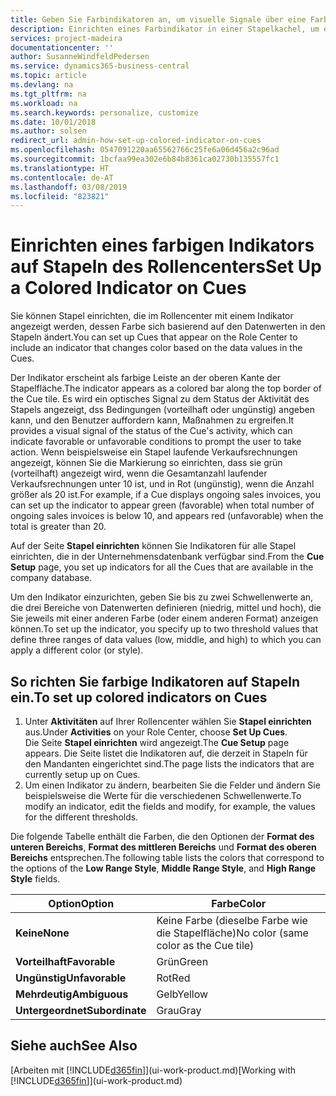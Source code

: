 ```yaml
---
title: Geben Sie Farbindikatoren an, um visuelle Signale über eine Farbaktivität anzupassen | Microsoft Docs
description: Einrichten eines Farbindikator in einer Stapelkachel, um ein personalisiertes visuelles Signal der Farb-Aktivität zu erhalten.
services: project-madeira
documentationcenter: ''
author: SusanneWindfeldPedersen
ms.service: dynamics365-business-central
ms.topic: article
ms.devlang: na
ms.tgt_pltfrm: na
ms.workload: na
ms.search.keywords: personalize, customize
ms.date: 10/01/2018
ms.author: solsen
redirect_url: admin-how-set-up-colored-indicator-on-cues
ms.openlocfilehash: 0547091220aa65562766c25fe6a06d456a2c96ad
ms.sourcegitcommit: 1bcfaa99ea302e6b84b8361ca02730b135557fc1
ms.translationtype: HT
ms.contentlocale: de-AT
ms.lasthandoff: 03/08/2019
ms.locfileid: "823821"
---
```

# <a name="set-up-a-colored-indicator-on-cues"></a><span data-ttu-id="4815e-103">Einrichten eines farbigen Indikators auf Stapeln des Rollencenters</span><span class="sxs-lookup"><span data-stu-id="4815e-103">Set Up a Colored Indicator on Cues</span></span>
<span data-ttu-id="4815e-104">Sie können Stapel einrichten, die im Rollencenter mit einem Indikator angezeigt werden, dessen Farbe sich basierend auf den Datenwerten in den Stapeln ändert.</span><span class="sxs-lookup"><span data-stu-id="4815e-104">You can set up Cues that appear on the Role Center to include an indicator that changes color based on the data values in the Cues.</span></span>

<span data-ttu-id="4815e-105">Der Indikator erscheint als farbige Leiste an der oberen Kante der Stapelfläche.</span><span class="sxs-lookup"><span data-stu-id="4815e-105">The indicator appears as a colored bar along the top border of the Cue tile.</span></span> <span data-ttu-id="4815e-106">Es wird ein optisches Signal zu dem Status der Aktivität des Stapels angezeigt, dss Bedingungen (vorteilhaft oder ungünstig) angeben kann, und den Benutzer auffordern kann, Maßnahmen zu ergreifen.</span><span class="sxs-lookup"><span data-stu-id="4815e-106">It provides a visual signal of the status of the Cue's activity, which can indicate favorable or unfavorable conditions to prompt the user to take action.</span></span> <span data-ttu-id="4815e-107">Wenn beispielsweise ein Stapel laufende Verkaufsrechnungen angezeigt, können Sie die Markierung so einrichten, dass sie grün (vorteilhaft) angezeigt wird, wenn die Gesamtanzahl laufender Verkaufsrechnungen unter 10 ist, und in Rot (ungünstig), wenn die Anzahl größer als 20 ist.</span><span class="sxs-lookup"><span data-stu-id="4815e-107">For example, if a Cue displays ongoing sales invoices, you can set up the indicator to appear green (favorable) when total number of ongoing sales invoices is below 10, and appears red (unfavorable) when the total is greater than 20.</span></span>

<span data-ttu-id="4815e-108">Auf der Seite **Stapel einrichten** können Sie Indikatoren für alle Stapel einrichten, die in der Unternehmensdatenbank verfügbar sind.</span><span class="sxs-lookup"><span data-stu-id="4815e-108">From the **Cue Setup** page, you set up indicators for all the Cues that are available in the company database.</span></span>

<span data-ttu-id="4815e-109">Um den Indikator einzurichten, geben Sie bis zu zwei Schwellenwerte an, die drei Bereiche von Datenwerten definieren (niedrig, mittel und hoch), die Sie jeweils mit einer anderen Farbe (oder einem anderen Format) anzeigen können.</span><span class="sxs-lookup"><span data-stu-id="4815e-109">To set up the indicator, you specify up to two threshold values that define three ranges of data values (low, middle, and high) to which you can apply a different color (or style).</span></span>

## <a name="to-set-up-colored-indicators-on-cues"></a><span data-ttu-id="4815e-110">So richten Sie farbige Indikatoren auf Stapeln ein.</span><span class="sxs-lookup"><span data-stu-id="4815e-110">To set up colored indicators on Cues</span></span>
1. <span data-ttu-id="4815e-111">Unter **Aktivitäten** auf Ihrer Rollencenter wählen Sie **Stapel einrichten** aus.</span><span class="sxs-lookup"><span data-stu-id="4815e-111">Under **Activities** on your Role Center, choose **Set Up Cues**.</span></span>  
   <span data-ttu-id="4815e-112">Die Seite **Stapel einrichten** wird angezeigt.</span><span class="sxs-lookup"><span data-stu-id="4815e-112">The **Cue Setup** page appears.</span></span> <span data-ttu-id="4815e-113">Die Seite listet die Indikatoren auf, die derzeit in Stapeln für den Mandanten eingerichtet sind.</span><span class="sxs-lookup"><span data-stu-id="4815e-113">The page lists the indicators that are currently setup up on Cues.</span></span>
2. <span data-ttu-id="4815e-114">Um einen Indikator zu ändern, bearbeiten Sie die Felder und ändern Sie beispielsweise die Werte für die verschiedenen Schwellenwerte.</span><span class="sxs-lookup"><span data-stu-id="4815e-114">To modify an indicator, edit the fields and modify, for example, the values for the different thresholds.</span></span>  

<span data-ttu-id="4815e-115">Die folgende Tabelle enthält die Farben, die den Optionen der **Format des unteren Bereichs**, **Format des mittleren Bereichs** und **Format des oberen Bereichs** entsprechen.</span><span class="sxs-lookup"><span data-stu-id="4815e-115">The following table lists the colors that correspond to the options of the **Low Range Style**, **Middle Range Style**, and **High Range Style** fields.</span></span>

| <span data-ttu-id="4815e-116">Option</span><span class="sxs-lookup"><span data-stu-id="4815e-116">Option</span></span> | <span data-ttu-id="4815e-117">Farbe</span><span class="sxs-lookup"><span data-stu-id="4815e-117">Color</span></span> |
| --- | --- |
| <span data-ttu-id="4815e-118">**Keine**</span><span class="sxs-lookup"><span data-stu-id="4815e-118">**None**</span></span> |<span data-ttu-id="4815e-119">Keine Farbe (dieselbe Farbe wie die Stapelfläche)</span><span class="sxs-lookup"><span data-stu-id="4815e-119">No color (same color as the Cue tile)</span></span>|
| <span data-ttu-id="4815e-120">**Vorteilhaft**</span><span class="sxs-lookup"><span data-stu-id="4815e-120">**Favorable**</span></span> |<span data-ttu-id="4815e-121">Grün</span><span class="sxs-lookup"><span data-stu-id="4815e-121">Green</span></span> |
| <span data-ttu-id="4815e-122">**Ungünstig**</span><span class="sxs-lookup"><span data-stu-id="4815e-122">**Unfavorable**</span></span> |<span data-ttu-id="4815e-123">Rot</span><span class="sxs-lookup"><span data-stu-id="4815e-123">Red</span></span> |
| <span data-ttu-id="4815e-124">**Mehrdeutig**</span><span class="sxs-lookup"><span data-stu-id="4815e-124">**Ambiguous**</span></span> |<span data-ttu-id="4815e-125">Gelb</span><span class="sxs-lookup"><span data-stu-id="4815e-125">Yellow</span></span> |
| <span data-ttu-id="4815e-126">**Untergeordnet**</span><span class="sxs-lookup"><span data-stu-id="4815e-126">**Subordinate**</span></span> |<span data-ttu-id="4815e-127">Grau</span><span class="sxs-lookup"><span data-stu-id="4815e-127">Gray</span></span> |

## <a name="see-also"></a><span data-ttu-id="4815e-128">Siehe auch</span><span class="sxs-lookup"><span data-stu-id="4815e-128">See Also</span></span>
<span data-ttu-id="4815e-129">[Arbeiten mit [!INCLUDE[d365fin](includes/d365fin_md.md)]](ui-work-product.md)</span><span class="sxs-lookup"><span data-stu-id="4815e-129">[Working with [!INCLUDE[d365fin](includes/d365fin_md.md)]](ui-work-product.md)</span></span>
